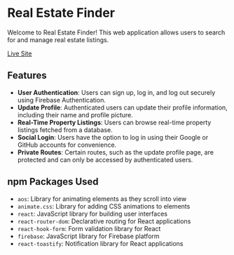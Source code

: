 # Real Estate Finder

Welcome to Real Estate Finder! This web application allows users to search for and manage real estate listings.

[Live Site](http://localhost:5173/)

## Features

- **User Authentication**: Users can sign up, log in, and log out securely using Firebase Authentication.
- **Update Profile**: Authenticated users can update their profile information, including their name and profile picture.
- **Real-Time Property Listings**: Users can browse real-time property listings fetched from a database.
- **Social Login**: Users have the option to log in using their Google or GitHub accounts for convenience.
- **Private Routes**: Certain routes, such as the update profile page, are protected and can only be accessed by authenticated users.


## npm Packages Used

- `aos`: Library for animating elements as they scroll into view
- `animate.css`: Library for adding CSS animations to elements
- `react`: JavaScript library for building user interfaces
- `react-router-dom`: Declarative routing for React applications
- `react-hook-form`: Form validation library for React
- `firebase`: JavaScript library for Firebase platform
- `react-toastify`: Notification library for React applications

